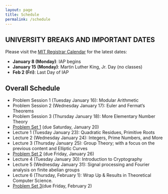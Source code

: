 ```yaml
---
layout: page
title: Schedule
permalink: /schedule
---
```

## UNIVERSITY BREAKS AND IMPORTANT DATES
Please visit the [MIT Registrar Calendar](https://registrar.mit.edu/calendar) for the latest dates:
- **January 8 (Monday)**: IAP begins
- **January 15 (Monday)**: Martin Luther King, Jr. Day (no classes)
- **Feb 2 (Fri)**: Last Day of IAP


## Overall Schedule
- Problem Session 1 (Tuesday January 16): Modular Arithmetic
- Problem Session 2 (Wednesday January 17): Euler and Fermat’s Theorems
- Problem Session 3 (Thursday January 18): More Elementary Number Theory
- <a href="{{ site.baseurl }}/docs/6.s096-pset1.pdf">Problem Set 1</a> (due Saturday, January 20)
- Lecture 1 (Tuesday January 23): Quadratic Residues, Primitive Roots
- Lecture 2 (Wednesday January 24): Integers, Prime Numbers, and More
- Lecture 3 (Thursday January 25): Group Theory; with a focus on the previous content and Elliptic Curves
- <a href="{{ site.baseurl }}/docs/6.s096-pset2.pdf">Problem Set 2</a> (due Friday, January 26)
- Lecture 4 (Tuesday January 30): Introduction to Cryptography
- Lecture 5 (Wednesday January 31): Signal processing and Fourier analysis on finite abelian groups
- Lecture 6 (Thursday, February 1): Wrap Up & Results in Theoretical Computer Science.
- <a href="{{ site.baseurl }}/docs/6.s096-pset3.pdf">Problem Set 3</a>(due Friday, February 2)


